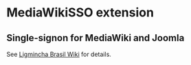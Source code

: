 # MediaWikiSSO extension

## Single-signon for MediaWiki and Joomla

See [Ligmincha Brasil Wiki](http://wiki.ligmincha.com.br/MediaWikiSSO) for details.
